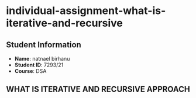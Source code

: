 # individual-assignment-what-is-iterative-and-recursive
## Student Information
- **Name**: natnael birhanu
- **Student ID**: 7293/21
- **Course**: DSA

## WHAT IS  ITERATIVE AND RECURSIVE APPROACH
